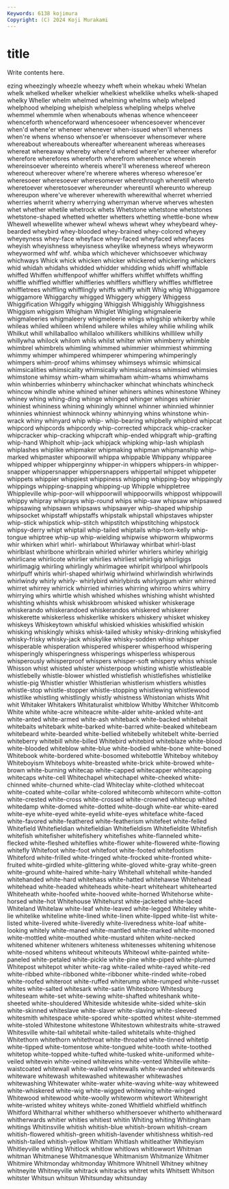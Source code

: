 ```yaml
---
Keywords: 6138 kojimura
Copyright: (C) 2024 Koji Murakami
---
```


# title

Write contents here.



ezing wheezingly wheezle
wheezy wheft whein whekau wheki Whelan whelk whelked whelker whelkier
whelkiest whelklike whelks whelk-shaped whelky Wheller whelm whelmed whelming whelms
whelp whelped whelphood whelping whelpish whelpless whelpling whelps whelve whemmel
whemmle when whenabouts whenas whence whenceeer whenceforth whenceforward whencesoeer whencesoever
whencever when'd whene'er wheneer whenever when-issued when'll whenness when're whens
whenso whensoe'er whensoever whensomever where whereabout whereabouts whereafter whereanent whereas
whereases whereat whereaway whereby where'd whered where'er whereer wherefor wherefore
wherefores whereforth wherefrom wherehence wherein whereinsoever whereinto whereis where'll whereness
whereof whereon whereout whereover where're wherere wheres whereso wheresoe'er wheresoeer
wheresoever wheresomever wherethrough wheretill whereto wheretoever wheretosoever whereunder whereuntil whereunto
whereup whereupon where've wherever wherewith wherewithal wherret wherried wherries wherrit
wherry wherrying wherryman wherve wherves whesten whet whether whetile whetrock
whets Whetstone whetstone whetstones whetstone-shaped whetted whetter whetters whetting whettle-bone
whew Whewell whewellite whewer whewl whews whewt whey wheybeard whey-bearded
wheybird whey-blooded whey-brained whey-colored wheyey wheyeyness whey-face wheyface whey-faced wheyfaced
wheyfaces wheyish wheyishness wheyisness wheylike wheyness wheys wheyworm wheywormed whf
whf. whiba which whichever whichsoever whichway whichways Whick whick whicken
whicker whickered whickering whickers whid whidah whidahs whidded whidder whidding
whids whiff whiffable whiffed Whiffen whiffenpoof whiffer whiffers whiffet whiffets
whiffing whiffle whiffled whiffler whiffleries whifflers whifflery whiffles whiffletree whiffletrees
whiffling whifflingly whiffs whiffy whift Whig whig Whiggamore whiggamore Whiggarchy
whigged Whiggery whiggery Whiggess Whiggification Whiggify whigging Whiggish Whiggishly Whiggishness
Whiggism whiggism Whigham Whiglet Whigling whigmaleerie whigmaleeries whigmaleery whigmeleerie whigs
whigship whikerby while whileas whiled whileen whilend whilere whiles whiley
whilie whiling whilk Whilkut whill whillaballoo whillaloo whillikers whillikins whillilew
whilly whillywha whilock whilom whils whilst whilter whim whimberry whimble
whimbrel whimbrels whimling whimmed whimmier whimmiest whimming whimmy whimper whimpered
whimperer whimpering whimperingly whimpers whim-proof whims whimsey whimseys whimsic whimsical
whimsicalities whimsicality whimsically whimsicalness whimsied whimsies whimstone whimsy whim-wham whimwham
whim-whams whimwhams whin whinberries whinberry whinchacker whinchat whinchats whincheck whincow
whindle whine whined whiner whiners whines whinestone Whiney whiney whing
whing-ding whinge whinged whinger whinges whinier whiniest whininess whining whiningly
whinnel whinner whinnied whinnier whinnies whinniest whinnock whinny whinnying whins
whinstone whin-wrack whiny whinyard whip whip- whip-bearing whipbelly whipbird whipcat
whipcord whipcords whipcordy whip-corrected whipcrack whip-cracker whipcracker whip-cracking whipcraft whip-ended
whipgraft whip-grafting whip-hand Whipholt whip-jack whipjack whipking whip-lash whiplash whiplashes
whiplike whipmaker whipmaking whipman whipmanship whip-marked whipmaster whipoorwill whippa whippable
Whippany whipparee whipped whipper whipperginny whipper-in whippers whippers-in whipper-snapper whippersnapper
whippersnappers whippertail whippet whippeter whippets whippier whippiest whippiness whipping whipping-boy
whippingly whippings whipping-snapping whipping-up Whipple whippletree Whippleville whip-poor-will whippoorwill whippoorwills
whippost whippowill whippy whipray whiprays whip-round whips whip-saw whipsaw whipsawed
whipsawing whipsawn whipsaws whipsawyer whip-shaped whipship whipsocket whipstaff whipstaffs whipstalk
whipstall whipstaves whipster whip-stick whipstick whip-stitch whipstitch whipstitching whipstock whipsy-derry
whipt whiptail whip-tailed whiptails whip-tom-kelly whip-tongue whiptree whip-up whip-wielding whipwise
whipworm whipworms whir whirken whirl whirl- whirlabout Whirlaway whirlbat whirl-blast
whirlblast whirlbone whirlbrain whirled whirler whirlers whirley whirlgig whirlicane whirlicote
whirlier whirlies whirliest whirligig whirligigs whirlimagig whirling whirlingly whirlmagee whirlpit
whirlpool whirlpools whirlpuff whirls whirl-shaped whirlwig whirlwind whirlwindish whirlwinds whirlwindy
whirly whirly- whirlybird whirlybirds whirlygigum whirr whirred whirret whirrey whirrick
whirried whirries whirring whirroo whirrs whirry whirrying whirs whirtle whish
whished whishes whishing whisht whishted whishting whishts whisk whiskbroom whisked
whisker whiskerage whiskerando whiskerandoed whiskerandos whiskered whiskerer whiskerette whiskerless whiskerlike
whiskers whiskery whisket whiskey whiskeys Whiskeytown whiskful whiskied whiskies whiskified
whiskin whisking whiskingly whisks whisk-tailed whisky whisky-drinking whiskyfied whisky-frisky whisky-jack
whiskylike whisky-sodden whisp whisper whisperable whisperation whispered whisperer whisperhood whispering
whisperingly whisperingness whisperings whisperless whisperous whisperously whisperproof whispers whisper-soft whispery
whiss whissle Whisson whist whisted whister whisterpoop whisting whistle whistleable
whistlebelly whistle-blower whistled whistlefish whistlefishes whistlelike whistle-pig Whistler whistler Whistlerian
whistlerism whistlers whistles whistle-stop whistle-stopper whistle-stopping whistlewing whistlewood whistlike whistling
whistlingly whistly whistness Whistonian whists Whit whit Whitaker Whitakers Whitaturalist
whitblow Whitby Whitcher Whitcomb White white white-acre whiteacre white-alder white-ankled
white-ant white-anted white-armed white-ash whiteback white-backed whitebait whitebaits whitebark white-barked
white-barred white-beaked whitebeam whitebeard white-bearded white-bellied whitebelly whitebelt white-berried whiteberry
whitebill white-billed Whitebird whitebird whiteblaze white-blood white-blooded whiteblow white-blue white-bodied
white-bone white-boned Whitebook white-bordered white-bosomed whitebottle Whiteboy whiteboy Whiteboyism Whiteboys
white-breasted white-brick white-browed white-brown white-burning whitecap white-capped whitecapper whitecapping whitecaps
white-cell Whitechapel whitechapel white-cheeked white-chinned white-churned white-clad Whiteclay white-clothed whitecoat
white-coated white-collar white-colored whitecomb whitecorn white-cotton white-crested white-cross white-crossed white-crowned
whitecup whited whitedamp white-domed white-dotted white-dough white-ear white-eared white-eye white-eyed
white-eyelid white-eyes whiteface white-faced white-favored white-feathered white-featherism whitefeet white-felled Whitefield
Whitefieldian whitefieldian Whitefieldism Whitefieldite Whitefish whitefish whitefisher whitefishery whitefishes white-flanneled
white-flecked white-fleshed whiteflies white-flower white-flowered white-flowing whitefly Whitefoot white-foot whitefoot
white-footed whitefootism Whiteford white-frilled white-fringed white-frocked white-fronted white-fruited white-girdled white-glittering
white-gloved white-gray white-green white-ground white-haired white-hairy Whitehall whitehall white-handed whitehanded
white-hard whitehass white-hatted whitehawse Whitehead whitehead white-headed whiteheads white-heart whiteheart
whitehearted Whiteheath white-hoofed white-hooved white-horned Whitehorse white-horsed white-hot Whitehouse Whitehurst
white-jacketed white-laced Whiteland Whitelaw white-leaf white-leaved white-legged Whiteley white-lie whitelike
whiteline white-lined white-linen white-lipped white-list white-listed white-livered white-liveredly white-liveredness white-loaf
white-looking whitely white-maned white-mantled white-marked white-mooned white-mottled white-mouthed white-mustard whiten
white-necked whitened whitener whiteners whiteness whitenesses whitening whitenose white-nosed whitens
whiteout whiteouts Whiteowl white-painted white-paneled white-petaled white-pickle white-pine white-piped white-plumed
Whitepost whitepot whiter white-rag white-railed white-rayed white-red white-ribbed white-ribboned white-ribboner
white-rinded white-robed white-roofed whiteroot white-ruffed whiterump white-rumped white-russet whites white-salted
whitesark white-satin Whitesboro Whitesburg whiteseam white-set white-sewing white-shafted whiteshank white-sheeted
white-shouldered Whiteside whiteside white-sided white-skin white-skinned whiteslave white-slaver white-slaving white-sleeved
whitesmith whitespace white-spored white-spotted whitest white-stemmed white-stoled Whitestone whitestone Whitestown
whitestraits white-strawed Whitesville white-tail whitetail white-tailed whitetails white-thighed Whitethorn whitethorn
whitethroat white-throated white-tinned whitetip white-tipped white-tomentose white-tongued white-tooth white-toothed whitetop
white-topped white-tufted white-tusked white-uniformed white-veiled whitevein white-veined whiteveins white-vented Whiteville
white-waistcoated whitewall white-walled whitewalls white-wanded whitewards whiteware whitewash whitewashed whitewasher
whitewashes whitewashing Whitewater white-water white-waving white-way whiteweed white-whiskered white-wig white-wigged
whitewing white-winged Whitewood whitewood white-woolly whiteworm whitewort Whitewright white-wristed whitey
whiteys white-zoned Whitfield whitfield whitfinch Whitford Whitharral whither whitherso whithersoever
whitherto whitherward whitherwards whitier whities whitiest whitin Whiting whiting Whitingham
whitings Whitinsville whitish whitish-blue whitish-brown whitish-cream whitish-flowered whitish-green whitish-lavender whitishness
whitish-red whitish-tailed whitish-yellow Whitlam Whitlash whitleather Whitleyism Whitleyville whitling Whitlock
whitlow whitlows whitlowwort Whitman whitman Whitmanese Whitmanesque Whitmanism Whitmanize Whitmer
Whitmire Whitmonday whitmonday Whitmore Whitnell Whitney whitney whitneyite Whitneyville whitrack
whitracks whitret whits Whitsett Whitson whitster Whitsun whitsun Whitsunday whitsunday
